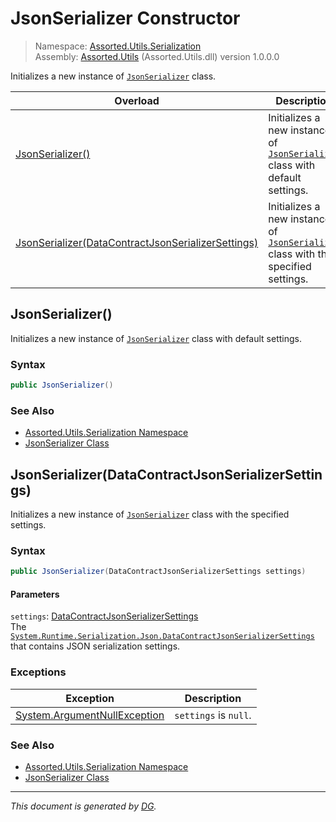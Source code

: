 ﻿# JsonSerializer Constructor

> Namespace: [Assorted.Utils.Serialization](_toc.Assorted.Utils.md#Assorted.Utils.Serialization%20Namespace)\
> Assembly: [Assorted.Utils](_toc.Assorted.Utils.md) (Assorted.Utils.dll) version 1.0.0.0

Initializes a new instance of [`JsonSerializer`](Assorted.Utils.Serialization.JsonSerializer.md) class.

Overload | Description
--- | ---
[JsonSerializer()](Assorted.Utils.Serialization.JsonSerializer.-ctor.md#JsonSerializer%28%29) | Initializes a new instance of [`JsonSerializer`](Assorted.Utils.Serialization.JsonSerializer.md) class with default settings.
[JsonSerializer(DataContractJsonSerializerSettings)](Assorted.Utils.Serialization.JsonSerializer.-ctor.md#JsonSerializer%28DataContractJsonSerializerSettings%29) | Initializes a new instance of [`JsonSerializer`](Assorted.Utils.Serialization.JsonSerializer.md) class with the specified settings.

## JsonSerializer()

Initializes a new instance of [`JsonSerializer`](Assorted.Utils.Serialization.JsonSerializer.md) class with default settings.

### Syntax

```csharp
public JsonSerializer()
```

### See Also

- [Assorted.Utils.Serialization Namespace](_toc.Assorted.Utils.md#Assorted.Utils.Serialization%20Namespace)
- [JsonSerializer Class](Assorted.Utils.Serialization.JsonSerializer.md)

## JsonSerializer(DataContractJsonSerializerSettings)

Initializes a new instance of [`JsonSerializer`](Assorted.Utils.Serialization.JsonSerializer.md) class with the specified settings.

### Syntax

```csharp
public JsonSerializer(DataContractJsonSerializerSettings settings)
```

#### Parameters

`settings`: [DataContractJsonSerializerSettings](https://docs.microsoft.com/en-us/dotnet/api/system.runtime.serialization.json.datacontractjsonserializersettings)\
The [`System.Runtime.Serialization.Json.DataContractJsonSerializerSettings`](https://docs.microsoft.com/en-us/dotnet/api/system.runtime.serialization.json.datacontractjsonserializersettings) that contains JSON serialization settings.

### Exceptions

Exception | Description
--- | ---
[System.ArgumentNullException](https://docs.microsoft.com/en-us/dotnet/api/system.argumentnullexception) | `settings` is `null`.

### See Also

- [Assorted.Utils.Serialization Namespace](_toc.Assorted.Utils.md#Assorted.Utils.Serialization%20Namespace)
- [JsonSerializer Class](Assorted.Utils.Serialization.JsonSerializer.md)

---

_This document is generated by [DG](https://github.com/Khojasteh/dg)._
